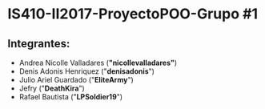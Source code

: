 # IS410-II2017-ProyectoPOO-Grupo #1

## Integrantes:

+ Andrea Nicolle Valladares (__"nicollevalladares"__)
+ Denis Adonis Henriquez ("__denisadonis__")
+ Julio Ariel Guardado ("__EliteArmy__")
+ Jefry ("__DeathKira__")
+ Rafael Bautista ("__LPSoldier19__")
